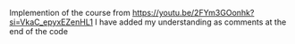 Implemention of the course from https://youtu.be/2FYm3GOonhk?si=VkaC_epyxEZenHL1
I have added my understanding as comments at the end of the code
